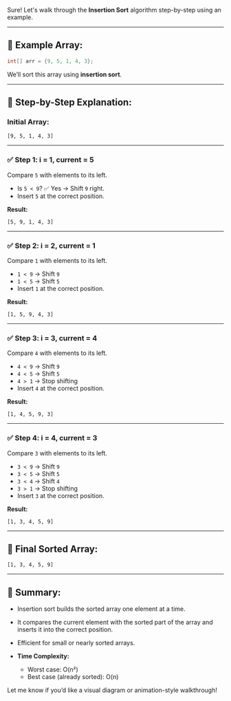 Sure! Let's walk through the **Insertion Sort** algorithm step-by-step using an example.

---

## 🧩 Example Array:

```java
int[] arr = {9, 5, 1, 4, 3};
```

We’ll sort this array using **insertion sort**.

---

## 🔄 Step-by-Step Explanation:

### Initial Array:

```
[9, 5, 1, 4, 3]
```

---

### ✅ Step 1: i = 1, current = 5

Compare `5` with elements to its left.

- Is `5 < 9`? ✅ Yes → Shift `9` right.
- Insert `5` at the correct position.

**Result:**

```
[5, 9, 1, 4, 3]
```

---

### ✅ Step 2: i = 2, current = 1

Compare `1` with elements to its left.

- `1 < 9` → Shift `9`
- `1 < 5` → Shift `5`
- Insert `1` at the correct position.

**Result:**

```
[1, 5, 9, 4, 3]
```

---

### ✅ Step 3: i = 3, current = 4

Compare `4` with elements to its left.

- `4 < 9` → Shift `9`
- `4 < 5` → Shift `5`
- `4 > 1` → Stop shifting
- Insert `4` at the correct position.

**Result:**

```
[1, 4, 5, 9, 3]
```

---

### ✅ Step 4: i = 4, current = 3

Compare `3` with elements to its left.

- `3 < 9` → Shift `9`
- `3 < 5` → Shift `5`
- `3 < 4` → Shift `4`
- `3 > 1` → Stop shifting
- Insert `3` at the correct position.

**Result:**

```
[1, 3, 4, 5, 9]
```

---

## 🎉 Final Sorted Array:

```
[1, 3, 4, 5, 9]
```

---

## 🧠 Summary:

- Insertion sort builds the sorted array one element at a time.
- It compares the current element with the sorted part of the array and inserts it into the correct position.
- Efficient for small or nearly sorted arrays.
- **Time Complexity:**

  - Worst case: O(n²)
  - Best case (already sorted): O(n)

Let me know if you’d like a visual diagram or animation-style walkthrough!

